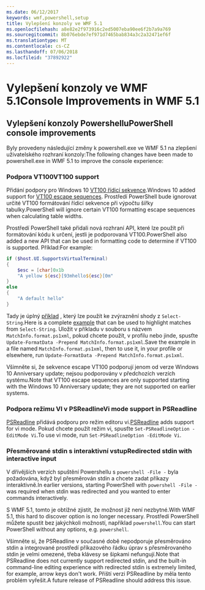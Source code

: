 ```yaml
---
ms.date: 06/12/2017
keywords: wmf,powershell,setup
title: Vylepšení konzoly ve WMF 5.1
ms.openlocfilehash: a8e82e2f973916c2ed5007eba90ee6f2b7a9a769
ms.sourcegitcommit: 8b076ebde7ef971d7465bab834a3c2a32471ef6f
ms.translationtype: MT
ms.contentlocale: cs-CZ
ms.lasthandoff: 07/06/2018
ms.locfileid: "37892922"
---
```

# <a name="console-improvements-in-wmf-51"></a><span data-ttu-id="1cc76-103">Vylepšení konzoly ve WMF 5.1</span><span class="sxs-lookup"><span data-stu-id="1cc76-103">Console Improvements in WMF 5.1</span></span>

## <a name="powershell-console-improvements"></a><span data-ttu-id="1cc76-104">Vylepšení konzoly Powershellu</span><span class="sxs-lookup"><span data-stu-id="1cc76-104">PowerShell console improvements</span></span>

<span data-ttu-id="1cc76-105">Byly provedeny následující změny k powershell.exe ve WMF 5.1 na zlepšení uživatelského rozhraní konzoly:</span><span class="sxs-lookup"><span data-stu-id="1cc76-105">The following changes have been made to powershell.exe in WMF 5.1 to improve the console experience:</span></span>

### <a name="vt100-support"></a><span data-ttu-id="1cc76-106">Podpora VT100</span><span class="sxs-lookup"><span data-stu-id="1cc76-106">VT100 support</span></span>

<span data-ttu-id="1cc76-107">Přidání podpory pro Windows 10 [VT100 řídicí sekvence](/windows/console/console-virtual-terminal-sequences).</span><span class="sxs-lookup"><span data-stu-id="1cc76-107">Windows 10 added support for [VT100 escape sequences](/windows/console/console-virtual-terminal-sequences).</span></span>
<span data-ttu-id="1cc76-108">Prostředí PowerShell bude ignorovat určité VT100 formátování řídicí sekvence při výpočtu šířky tabulky.</span><span class="sxs-lookup"><span data-stu-id="1cc76-108">PowerShell will ignore certain VT100 formatting escape sequences when calculating table widths.</span></span>

<span data-ttu-id="1cc76-109">Prostředí PowerShell také přidali nová rozhraní API, které lze použít při formátování kódu k určení, jestli je podporovaná VT100.</span><span class="sxs-lookup"><span data-stu-id="1cc76-109">PowerShell also added a new API that can be used in formatting code to determine if VT100 is supported.</span></span>
<span data-ttu-id="1cc76-110">Příklad:</span><span class="sxs-lookup"><span data-stu-id="1cc76-110">For example:</span></span>

```powershell
if ($host.UI.SupportsVirtualTerminal)
{
    $esc = [char]0x1b
    "A yellow ${esc}[93mhello${esc}[0m"
}
else
{
    "A default hello"
}
```

<span data-ttu-id="1cc76-111">Tady je úplný [příklad](https://gist.github.com/lzybkr/dcb973dccd54900b67783c48083c28f7) , který lze použít ke zvýraznění shody z `Select-String`.</span><span class="sxs-lookup"><span data-stu-id="1cc76-111">Here is a complete [example](https://gist.github.com/lzybkr/dcb973dccd54900b67783c48083c28f7) that can be used to highlight matches from `Select-String`.</span></span>
<span data-ttu-id="1cc76-112">Uložit v příkladu v souboru s názvem `MatchInfo.format.ps1xml`, pokud chcete použít, v profilu nebo jinde, spusťte `Update-FormatData -Prepend MatchInfo.format.ps1xml`.</span><span class="sxs-lookup"><span data-stu-id="1cc76-112">Save the example in a file named `MatchInfo.format.ps1xml`, then to use it, in your profile or elsewhere, run `Update-FormatData -Prepend MatchInfo.format.ps1xml`.</span></span>

<span data-ttu-id="1cc76-113">Všimněte si, že sekvence escape VT100 podporují jenom od verze Windows 10 Anniversary update; nejsou podporovány v předchozích verzích systému.</span><span class="sxs-lookup"><span data-stu-id="1cc76-113">Note that VT100 escape sequences are only supported starting with the Windows 10 Anniversary update; they are not supported on earlier systems.</span></span>

### <a name="vi-mode-support-in-psreadline"></a><span data-ttu-id="1cc76-114">Podpora režimu VI v PSReadline</span><span class="sxs-lookup"><span data-stu-id="1cc76-114">Vi mode support in PSReadline</span></span>

<span data-ttu-id="1cc76-115">[PSReadline](https://github.com/lzybkr/PSReadLine) přidává podporu pro režim editoru vi.</span><span class="sxs-lookup"><span data-stu-id="1cc76-115">[PSReadline](https://github.com/lzybkr/PSReadLine) adds support for vi mode.</span></span> <span data-ttu-id="1cc76-116">Pokud chcete použít režim vi, spusťte `Set-PSReadlineOption -EditMode Vi`.</span><span class="sxs-lookup"><span data-stu-id="1cc76-116">To use vi mode, run `Set-PSReadlineOption -EditMode Vi`.</span></span>

### <a name="redirected-stdin-with-interactive-input"></a><span data-ttu-id="1cc76-117">Přesměrované stdin s interaktivní vstup</span><span class="sxs-lookup"><span data-stu-id="1cc76-117">Redirected stdin with interactive input</span></span>

<span data-ttu-id="1cc76-118">V dřívějších verzích spuštění Powershellu s `powershell -File -` byla požadována, když byl přesměrován stdin a chcete zadat příkazy interaktivně.</span><span class="sxs-lookup"><span data-stu-id="1cc76-118">In earlier versions, starting PowerShell with `powershell -File -` was required when stdin was redirected and you wanted to enter commands interactively.</span></span>

<span data-ttu-id="1cc76-119">S WMF 5.1, tomto je obtížné zjistit, že možnost již není nezbytné.</span><span class="sxs-lookup"><span data-stu-id="1cc76-119">With WMF 5.1, this hard to discover option is no longer necessary.</span></span>
<span data-ttu-id="1cc76-120">Prostředí PowerShell můžete spustit bez jakýchkoli možností, například `powershell`.</span><span class="sxs-lookup"><span data-stu-id="1cc76-120">You can start PowerShell without any options, e.g. `powershell`.</span></span>

<span data-ttu-id="1cc76-121">Všimněte si, že PSReadline v současné době nepodporuje přesměrováno stdin a integrované prostředí příkazového řádku úprav s přesměrovaného stdin je velmi omezené, třeba klávesy se šipkami nefungují.</span><span class="sxs-lookup"><span data-stu-id="1cc76-121">Note that PSReadline does not currently support redirected stdin, and the built-in command-line editing experience with redirected stdin is extremely limited, for example, arrow keys don't work.</span></span>
<span data-ttu-id="1cc76-122">Příští verzi PSReadline by měla tento problém vyřešit.</span><span class="sxs-lookup"><span data-stu-id="1cc76-122">A future release of PSReadline should address this issue.</span></span>